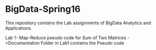 # BigData-Spring16
This repository contains the Lab assignments of BigData Analytics and Applications.

Lab 1- Map-Reduce pseudo code for Sum of Two Matrices
   ->Documentation Folder in Lab1 contains the Pseudo code
